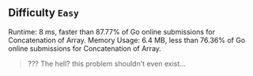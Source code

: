 ## Difficulty `Easy`

Runtime: 8 ms, faster than 87.77% of Go online submissions for Concatenation of Array.
Memory Usage: 6.4 MB, less than 76.36% of Go online submissions for Concatenation of Array.

> ??? The hell? this problem shouldn't even exist...
